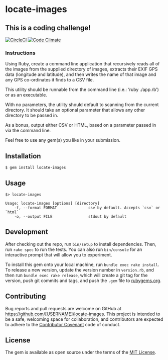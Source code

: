 # locate-images

## This is a coding challenge!

[![CircleCI](https://circleci.com/gh/pcreux/locate-images.svg?style=svg)](https://circleci.com/gh/pcreux/locate-images)
[![Code Climate](https://codeclimate.com/github/pcreux/locate-images/badges/gpa.svg)](https://codeclimate.com/github/pcreux/locate-images)


### Instructions

Using Ruby, create a command line application that recursively reads all of the images from the supplied directory of images,
extracts their EXIF GPS data (longitude and latitude), and then writes the name of that image and any GPS co-ordinates it finds to a CSV file.

This utility should be runnable from the command line (i.e.: ‘ruby ./app.rb’) or as an executable.

With no parameters, the utility should default to scanning from the current directory. It should take an optional parameter that allows any other directory to be passed in.

As a bonus, output either CSV or HTML, based on a parameter passed in via the command line.

Feel free to use any gem(s) you like in your submission.

## Installation

    $ gem install locate-images

## Usage

```
$> locate-images

Usage: locate-images [options] [directory]
    -f, --format FORMAT              csv by default. Accepts `csv` or `html`
    -o, --output FILE                stdout by default
```

## Development

After checking out the repo, run `bin/setup` to install dependencies. Then, run `rake spec` to run the tests. You can also run `bin/console` for an interactive prompt that will allow you to experiment.

To install this gem onto your local machine, run `bundle exec rake install`. To release a new version, update the version number in `version.rb`, and then run `bundle exec rake release`, which will create a git tag for the version, push git commits and tags, and push the `.gem` file to [rubygems.org](https://rubygems.org).

## Contributing

Bug reports and pull requests are welcome on GitHub at https://github.com/[USERNAME]/locate-images. This project is intended to be a safe, welcoming space for collaboration, and contributors are expected to adhere to the [Contributor Covenant](http://contributor-covenant.org) code of conduct.


## License

The gem is available as open source under the terms of the [MIT License](http://opensource.org/licenses/MIT).

